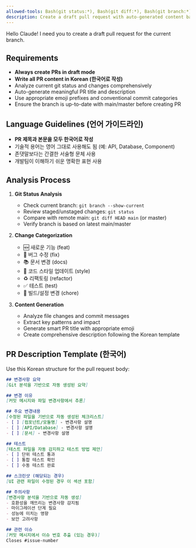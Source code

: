 ```yaml
---
allowed-tools: Bash(git status:*), Bash(git diff:*), Bash(git branch:*), Bash(git log:*), Bash(gh pr create:*)
description: Create a draft pull request with auto-generated content based on git analysis
---
```

Hello Claude! I need you to create a draft pull request for the current branch.

## Requirements
- **Always create PRs in draft mode**
- **Write all PR content in Korean (한국어로 작성)**
- Analyze current git status and changes comprehensively
- Auto-generate meaningful PR title and description
- Use appropriate emoji prefixes and conventional commit categories
- Ensure the branch is up-to-date with main/master before creating PR

## Language Guidelines (언어 가이드라인)
- **PR 제목과 본문을 모두 한국어로 작성**
- 기술적 용어는 영어 그대로 사용해도 됨 (예: API, Database, Component)
- 존댓말보다는 간결한 서술형 문체 사용
- 개발팀이 이해하기 쉬운 명확한 표현 사용

## Analysis Process
1. **Git Status Analysis**
   - Check current branch: `git branch --show-current`
   - Review staged/unstaged changes: `git status`
   - Compare with remote main: `git diff HEAD main` (or master)
   - Verify branch is based on latest main/master

2. **Change Categorization**
   - 🆕 새로운 기능 (feat)
   - 🐛 버그 수정 (fix)  
   - 📚 문서 변경 (docs)
   - 🎨 코드 스타일 업데이트 (style)
   - ♻️ 리팩토링 (refactor)
   - ✅ 테스트 (test)
   - 🔧 빌드/설정 변경 (chore)

3. **Content Generation**
   - Analyze file changes and commit messages
   - Extract key patterns and impact
   - Generate smart PR title with appropriate emoji
   - Create comprehensive description following the Korean template

## PR Description Template (한국어)
Use this Korean structure for the pull request body:
```markdown
## 변경사항 요약
[Git 분석을 기반으로 자동 생성된 요약]

## 변경 이유  
[커밋 메시지와 파일 변경사항에서 추론]

## 주요 변경내용
[수정된 파일을 기반으로 자동 생성된 체크리스트]
- [ ] [컴포넌트/모듈명] - 변경사항 설명
- [ ] [API/Database] - 변경사항 설명
- [ ] [문서] - 변경사항 설명

## 테스트
[테스트 파일을 자동 감지하고 테스트 방법 제안]
- [ ] 단위 테스트 통과
- [ ] 통합 테스트 확인  
- [ ] 수동 테스트 완료

## 스크린샷 (해당되는 경우)
[UI 관련 파일이 수정된 경우 이 섹션 포함]

## 주의사항
[변경사항 분석을 기반으로 자동 생성]
- 호환성을 깨뜨리는 변경사항 감지됨
- 마이그레이션 단계 필요
- 성능에 미치는 영향
- 보안 고려사항

## 관련 이슈
[커밋 메시지에서 이슈 번호 추출 (있는 경우)]
Closes #issue-number
